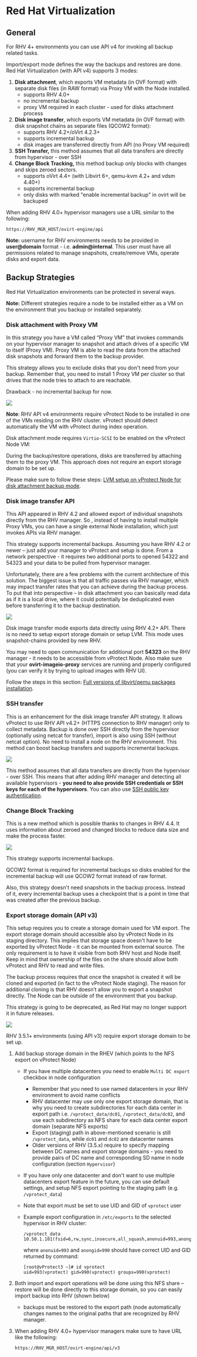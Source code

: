 # Red Hat Virtualization

## General

For RHV 4+ environments you can use API v4 for invoking all backup related tasks.

Import/export mode defines the way the backups and restores are done. Red Hat Virtualization \(with API v4\) supports 3 modes:

1. **Disk attachment**, which exports VM metadata \(in OVF format\) with separate disk files \(in RAW format\) via Proxy VM with the Node installed.
   * supports RHV 4.0+
   * no incremental backup
   * proxy VM required in each cluster - used for disks attachment process
2. **Disk image transfer**, which exports VM metadata \(in OVF format\) with disk snapshot chains as separate files \(QCOW2 format\):
   * supports RHV 4.2+/oVirt 4.2.3+
   * supports incremental backup
   * disk images are transferred directly from API \(no Proxy VM required\)
3. **SSH Transfer,** this method assumes that all data transfers are directly from hypervisor - over SSH
4. **Change Block Tracking,** this method backup only blocks with changes and skips zeroed sectors.
   * supports oVirt 4.4+ \(with Libvirt 6+, qemu-kvm 4.2+ and vdsm 4.40+\)
   * supports incremental backup
   * only disks with marked "enable incremental backup" in ovirt will be backuped

When adding RHV 4.0+ hypervisor managers use a URL similar to the following:

```text
https://RHV_MGR_HOST/ovirt-engine/api
```

**Note:** username for RHV environments needs to be provided in **user@domain** format - i.e. **admin@internal**. This user must have all permissions related to manage snapshots, create/remove VMs, operate disks and export data.

## Backup Strategies

Red Hat Virtualization environments can be protected in several ways.

**Note:** Different strategies require a node to be installed either as a VM on the environment that you backup or installed separately.

### Disk attachment with Proxy VM

In this strategy you have a VM called “Proxy VM” that invokes commands on your hypervisor manager to snapshot and attach drives of a specific VM to itself \(Proxy VM\). Proxy VM is able to read the data from the attached disk snapshots and forward them to the backup provider.

This strategy allows you to exclude disks that you don't need from your backup. Remember that, you need to install 1 Proxy VM per cluster so that drives that the node tries to attach to are reachable.

Drawback - no incremental backup for now.

![](../../../.gitbook/assets/deployment-vprotect-rhv-disk-attachment.png)

**Note**: RHV API v4 environments require vProtect Node to be installed in one of the VMs residing on the RHV cluster. vProtect should detect automatically the VM with vProtect during index operation.

Disk attachment mode requires `Virtio-SCSI` to be enabled on the vProtect Node VM:

During the backup/restore operations, disks are transferred by attaching them to the proxy VM. This approach does not require an export storage domain to be set up.

Please make sure to follow these steps: [LVM setup on vProtect Node for disk attachment backup mode](../../common-tasks/lvm-setup-on-vprotect-node-for-disk-attachment-backup-mode.md).

### Disk image transfer API

This API appeared in RHV 4.2 and allowed export of individual snapshots directly from the RHV manager. So , instead of having to install multiple Proxy VMs, you can have a single external Node installation, which just invokes APIs via RHV manager.

This strategy supports incremental backups. Assuming you have RHV 4.2 or newer – just add your manager to vProtect and setup is done. From a network perspective - it requires two additional ports to opened 54322 and 54323 and your data to be pulled from hypervisor manager.

Unfortunately, there are a few problems with the current architecture of this solution. The biggest issue is that all traffic passes via RHV manager, which may impact transfer rates that you can achieve during the backup process. To put that into perspective – in disk attachment you can basically read data as if it is a local drive, where it could potentially be deduplicated even before transferring it to the backup destination.

![](../../../.gitbook/assets/deployment-vprotect-rhv-disk-image-transfer.png)

Disk image transfer mode exports data directly using RHV 4.2+ API. There is no need to setup export storage domain or setup LVM. This mode uses snapshot-chains provided by new RHV.

You may need to open communication for additional port **54323** on the RHV manager - it needs to be accessible from vProtect Node. Also make sure that your **ovirt-imageio-proxy** services are running and properly configured \(you can verify it by trying to upload images with RHV UI\).

Follow the steps in this section: [Full versions of libvirt/qemu packages installation](../../common-tasks/full-versions-of-libvirt-qemu-packages-installation.md).

### SSH transfer

This is an enhancement for the disk image transfer API strategy. It allows vProtect to use RHV API v4.2+ \(HTTPS connection to RHV manager\) only to collect metadata. Backup is done over SSH directly from the hypervisor \(optionally using netcat for transfer\), import is also using SSH \(without netcat option\). No need to install a node on the RHV environment. This method can boost backup transfers and supports incremental backups.

![](../../../.gitbook/assets/deployment-vprotect-rhv-ssh-transfer.png)

This method assumes that all data transfers are directly from the hypervisor - over SSH. This means that after adding RHV manager and detecting all available hypervisors - **you need to also provide SSH credentials or SSH keys for each of the hypervisors**. You can also use [SSH public key authentication](red-hat-virtualization.md).

### Change Block Tracking

This is a new method which is possible thanks to changes in RHV 4.4. It uses information about zeroed and changed blocks to reduce data size and make the process faster.

![](../../../.gitbook/assets/vprotect_rhv-cbt%20%281%29.jpg)

This strategy supports incremental backups.

QCOW2 format is required for incremental backups so disks enabled for the incremental backup will use QCOW2 format instead of raw format.

Also, this strategy doesn't need snapshots in the backup process. Instead of it, every incremental backup uses a checkpoint that is a point in time that was created after the previous backup.

### Export storage domain \(API v3\)

This setup requires you to create a storage domain used for VM export. The export storage domain should accessible also by vProtect Node in its staging directory. This implies that storage space doesn't have to be exported by vProtect Node - it can be mounted from external source. The only requirement is to have it visible from both RHV host and Node itself. Keep in mind that ownership of the files on the share should allow both vProtect and RHV to read and write files.

The backup process requires that once the snapshot is created it will be cloned and exported \(in fact to the vProtect Node staging\). The reason for additional cloning is that RHV doesn’t allow you to export a snapshot directly. The Node can be outside of the environment that you backup.

This strategy is going to be deprecated, as Red Hat may no longer support it in future releases.

![](../../../.gitbook/assets/deployment-vprotect-rhv-export-storage-domain.png)

RHV 3.5.1+ environments \(using API v3\) require export storage domain to be set up.

1. Add backup storage domain in the RHEV \(which points to the NFS export on vProtect Node\)
   * If you have multiple datacenters you need to enable `Multi DC export` checkbox in node configuration
     * Remember that you need to use named datacenters in your RHV environment to avoid name conflicts
     * RHV datacenter may use only one export storage domain, that is why you need to create subdirectories for each data center in export path i.e. `/vprotect_data/dc01`, `/vprotect_data/dc02`, and use each subdirectory as NFS share for each data center export domain \(separate NFS exports\)
     * Export \(staging\) path in above-mentioned scenario is still `/vprotect_data`, while `dc01` and `dc02` are datacenter names
     * Older versions of RHV \(3.5.x\) require to specify mapping between DC names and export storage domains - you need to provide pairs of DC name and corresponding SD name in node configuration \(section `Hypervisor`\)
   * If you have only one datacenter and don't want to use multiple datacenters export feature in the future, you can use default settings, and setup NFS export pointing to the staging path \(e.g. `/vprotect_data`\)
   * Note that export must be set to use UID and GID of `vprotect` user
   * Example export configuration in `/etc/exports` to the selected hypervisor in RHV cluster:

     ```text
     /vprotect_data    10.50.1.101(fsid=6,rw,sync,insecure,all_squash,anonuid=993,anongid=990)
     ```

     where `anonuid=993` and `anongid=990` should have correct UID and GID returned by command:

     ```text
     [root@vProtect3 ~]# id vprotect
     uid=993(vprotect) gid=990(vprotect) groups=990(vprotect)
     ```
2. Both import and export operations will be done using this NFS share – restore will be done directly to this storage domain, so you can easily import backup into RHV \(shown below\)
   * backups must be restored to the export path \(node automatically changes names to the original paths that are recognized by RHV manager.
3. When adding RHV 4.0+ hypervisor managers make sure to have URL like the following:

   ```text
   https://RHV_MGR_HOST/ovirt-engine/api/v3
   ```

